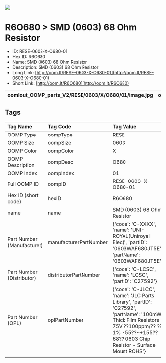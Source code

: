 


  
![][im]
# R6O680 > SMD (0603) 68 Ohm Resistor

- ID: RESE-0603-X-O680-01
- Hex ID: R6O680
- Name: SMD (0603) 68 Ohm Resistor
- Description: SMD (0603) 68 Ohm Resistor
- Long Link: [http://oom.lt/RESE-0603-X-O680-01](http://oom.lt/RESE-0603-X-O680-01)
- Short Link: [http://oom.lt/R6O680](http://oom.lt/R6O680)
  

|oomlout_OOMP_parts_V2/RESE/0603/X/O680/01/image.jpg|oomlout_OOMP_parts_V2/RESE/0603/X/O680/01/image_BOTTOM.jpg|oomlout_OOMP_parts_V2/RESE/0603/X/O680/01/image_RE.jpg||
| :---: | :---: | :---: | :---: |

## Tags
  

|Tag Name|Tag Code|Tag Value|
| :--- | :--- | :--- |
|OOMP Type|oompType|RESE|
|OOMP Size|oompSize|0603|
|OOMP Color|oompColor|X|
|OOMP Description|oompDesc|O680|
|OOMP Index|oompIndex|01|
|Full OOMP ID|oompID|RESE-0603-X-O680-01|
|Hex ID (short code)|hexID|R6O680|
|name|name|SMD (0603) 68 Ohm Resistor|
|Part Number (Manufacturer)|manufacturerPartNumber|{'code': 'C-XXXX', 'name': 'UNI-ROYAL(Uniroyal Elec)', 'partID': '0603WAF680JT5E', 'partName': '0603WAF680JT5E'}|
|Part Number (Distributor)|distributorPartNumber|{'code': 'C-LCSC', 'name': 'LCSC', 'partID': 'C27592'}|
|Part Number (OPL)|oplPartNumber|{'code': 'C-JLCC', 'name': 'JLC Parts Library', 'partID': 'C27592', 'partName': '100mW Thick Film Resistors 75V ??100ppm/?? ??1% -55??~+155?? 68?? 0603  Chip Resistor - Surface Mount ROHS'}|
||||



[im]: RESE/0603/X/O680/01/image_450.jpg
